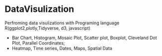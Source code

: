# DataVisulization

Perfroming data visulizations with Programing language R(ggplot2,plotly,Tidyverse, d3, javascript)

- Bar Chart, Histogram, Mosaic Plot, Scatter plot, Boxplot, Cleveland Dot Plot, Parallel Coordinates;
- Heatmap, Time series, Dates, Maps, Spatial Data
